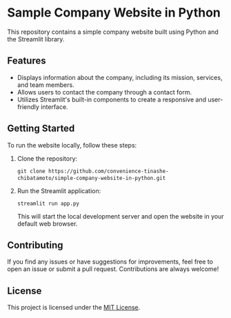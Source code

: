 <h1>Sample Company Website in Python</h1> <p>This repository contains a simple company website built using Python and the Streamlit library.</p> <h2>Features</h2> <ul> <li>Displays information about the company, including its mission, services, and team members.</li> <li>Allows users to contact the company through a contact form.</li> <li>Utilizes Streamlit's built-in components to create a responsive and user-friendly interface.</li> </ul> <h2>Getting Started</h2> <p>To run the website locally, follow these steps:</p> <ol> <li>Clone the repository: <pre><code>git clone https://github.com/convenience-tinashe-chibatamoto/simple-company-website-in-python.git</code> </li> <li>Run the Streamlit application: <pre><code>streamlit run app.py</code></pre> <p>This will start the local development server and open the website in your default web browser.</p> </li> </ol> <h2>Contributing</h2> <p>If you find any issues or have suggestions for improvements, feel free to open an issue or submit a pull request. Contributions are always welcome!</p> <h2>License</h2> <p>This project is licensed under the <a href="LICENSE">MIT License</a>.
